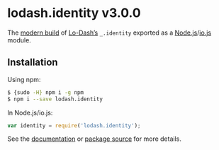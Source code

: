 # lodash.identity v3.0.0

The [modern build](https://github.com/lodash/lodash/wiki/Build-Differences) of [Lo-Dash’s](https://lodash.com/) `_.identity` exported as a [Node.js](http://nodejs.org/)/[io.js](https://iojs.org/) module.

## Installation

Using npm:

```bash
$ {sudo -H} npm i -g npm
$ npm i --save lodash.identity
```

In Node.js/io.js:

```js
var identity = require('lodash.identity');
```

See the [documentation](https://lodash.com/docs#identity) or [package source](https://github.com/lodash/lodash/blob/3.0.0-npm-packages/lodash.identity/index.js) for more details.
